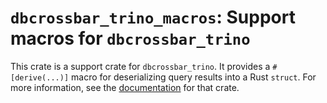 # `dbcrossbar_trino_macros`: Support macros for `dbcrossbar_trino`

This crate is a support crate for `dbcrossbar_trino`. It provides a `#[derive(...)]` macro for deserializing query results into a Rust `struct`. For more information, see the [documentation][docs] for that crate.

[docs]: https://docs.rs/dbcrossbar_trino/
